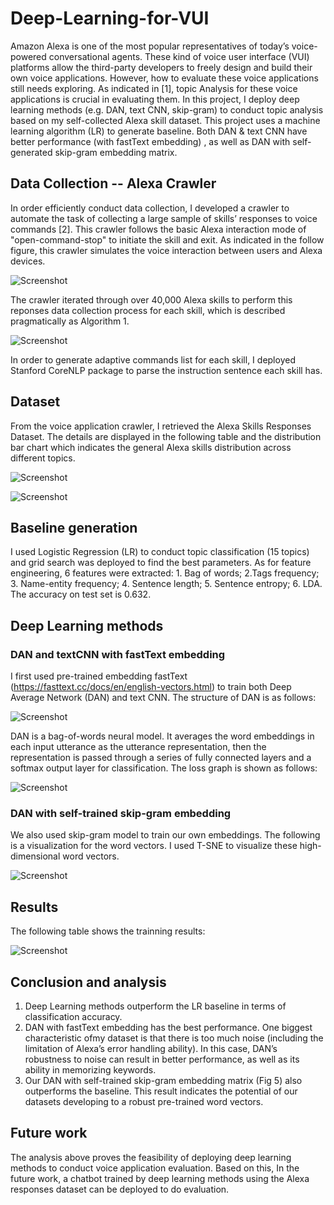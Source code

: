 # Deep-Learning-for-VUI

Amazon Alexa is one of the most popular representatives of today’s voice-powered conversational agents. These kind of voice user interface (VUI) platforms allow the third-party developers to freely design and build their own voice applications. However, how to evaluate these voice applications still needs exploring. As indicated in [1], topic Analysis for these voice applications is crucial in evaluating them. In this project, I deploy deep learning methods (e.g. DAN, text CNN, skip-gram) to conduct topic analysis based on my self-collected Alexa skill dataset. This project uses a machine learning algorithm (LR) to generate baseline. Both DAN & text CNN have better performance (with fastText embedding) , as well as DAN with self-generated skip-gram embedding matrix.

## Data Collection -- Alexa Crawler

In order efficiently conduct data collection, I developed a crawler to automate the task of collecting a large sample of skills’ responses to voice commands [2]. This crawler follows the basic Alexa interaction mode of "open-command-stop" to initiate the skill and exit. As indicated in the follow figure, this crawler simulates the voice interaction between users and Alexa devices.

![Screenshot](figures/crawler.jpeg)

The crawler iterated through over 40,000 Alexa skills to perform this reponses data collection process for each skill, which is described pragmatically as Algorithm 1. 

![Screenshot](figures/algorithm.jpeg)

In order to generate adaptive commands list for each skill, I deployed Stanford CoreNLP package to parse the instruction sentence each skill has.

## Dataset

From the voice application crawler, I retrieved the Alexa Skills Responses Dataset. The details are displayed in the following table and the distribution bar chart which indicates the general Alexa skills distribution across different topics.

![Screenshot](figures/dataset.jpeg)

![Screenshot](figures/distribution.jpeg)

## Baseline generation

I used Logistic Regression (LR) to conduct topic classification (15 topics) and grid search was deployed to find the best parameters. As for feature engineering, 6 features were extracted: 1. Bag of words; 2.Tags frequency; 3. Name-entity frequency; 4. Sentence length; 5. Sentence entropy; 6. LDA. The accuracy on test set is 0.632.

## Deep Learning methods

### DAN and textCNN with fastText embedding

I first used pre-trained embedding fastText (https://fasttext.cc/docs/en/english-vectors.html) to train both Deep Average Network (DAN) and text CNN. The structure of DAN is as follows:

![Screenshot](figures/DAN.jpeg)

DAN is a bag-of-words neural model. It averages the word embeddings in each input utterance as the utterance representation, then the representation is passed through a series of fully connected layers and a softmax output layer for classification. The loss graph is shown as follows:

![Screenshot](figures/DANresults.jpeg)

### DAN with self-trained skip-gram embedding

We also used skip-gram model to train our own embeddings. The following is a visualization for the word vectors. I used T-SNE to visualize these high-dimensional word vectors.

![Screenshot](figures/culster.png)


## Results

The following table shows the trainning results:

![Screenshot](figures/results.jpeg)


## Conclusion and analysis

1. Deep Learning methods outperform the LR baseline in terms of classification accuracy. 
2. DAN with fastText embedding has the best performance. One biggest characteristic ofmy dataset is that there is too much noise (including the limitation of Alexa’s error handling ability). In this case, DAN’s robustness to noise can result in better performance, as well as its ability in memorizing keywords. 
3. Our DAN with self-trained skip-gram embedding matrix (Fig 5)  also outperforms the baseline. This result indicates the potential of our datasets developing to a robust pre-trained word vectors. 

## Future work

The analysis above proves the feasibility of deploying deep learning methods to conduct voice application evaluation. Based on this, In the future work, a chatbot trained by deep learning methods using the Alexa responses dataset can be deployed to do evaluation.





